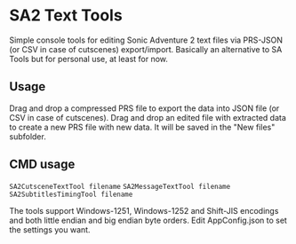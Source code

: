 # SA2 Text Tools

Simple console tools for editing Sonic Adventure 2 text files via PRS-JSON (or CSV in case of cutscenes) export/import. Basically an alternative to SA Tools but for personal use, at least for now.

## Usage
Drag and drop a compressed PRS file to export the data into JSON file (or CSV in case of cutscenes).
Drag and drop an edited file with extracted data to create a new PRS file with new data.
It will be saved in the "New files" subfolder.

## CMD usage
`SA2CutsceneTextTool filename`
`SA2MessageTextTool filename`
`SA2SubtitlesTimingTool filename`

The tools support Windows-1251, Windows-1252 and Shift-JIS encodings and both little endian and big endian byte orders.
Edit AppConfig.json to set the settings you want.
